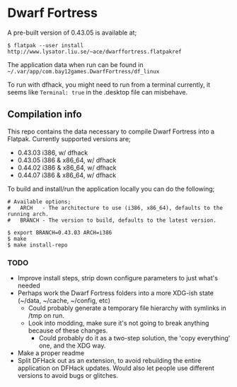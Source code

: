 Dwarf Fortress
==============

A pre-built version of 0.43.05 is available at;
```
$ flatpak --user install http://www.lysator.liu.se/~ace/dwarffortress.flatpakref
```

The application data when run can be found in `~/.var/app/com.bay12games.DwarfFortress/df_linux`

To run with dfhack, you might need to run from a terminal currently, it seems like `Terminal: true` in the .desktop file can misbehave.

Compilation info
----------------

This repo contains the data necessary to compile Dwarf Fortress into a Flatpak.
Currently supported versions are;

- 0.43.03 i386, w/ dfhack
- 0.43.05 i386 & x86\_64, w/ dfhack
- 0.44.02 i386 & x86\_64, w/ dfhack
- 0.44.07 i386 & x86\_64, w/ dfhack

To build and install/run the application locally you can do the following;
```
# Available options;
#   ARCH   - The architecture to use (i386, x86_64), defaults to the running arch.
#   BRANCH - The version to build, defaults to the latest version.

$ export BRANCH=0.43.03 ARCH=i386
$ make
$ make install-repo
```

### TODO

- Improve install steps, strip down configure parameters to just what's needed
- Perhaps work the Dwarf Fortress folders into a more XDG-ish state
  (~/data, ~/cache, ~/config, etc)
  - Could probably generate a temporary file hierarchy with symlinks in /tmp on run.
  - Look into modding, make sure it's not going to break anything because of these changes.
    - Could probably do it as a two-step solution, the 'copy everything' one, and the XDG way.
- Make a proper readme
- Split DFHack out as an extension, to avoid rebuilding the entire application on DFHack updates.
  Would also let people use different versions to avoid bugs or glitches.
